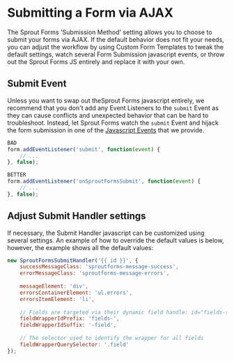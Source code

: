 # Submitting a Form via AJAX

The Sprout Forms 'Submission Method' setting allows you to choose to submit your forms via AJAX. If the default behavior does not fit your needs, you can adjust the workflow by using Custom Form Templates to tweak the default settings, watch several Form Submission javascript events, or throw out the Sprout Forms JS entirely and replace it with your own.

## Submit Event

Unless you want to swap out theSprout Forms javascript entirely, we recommend that you don't add any Event Listeners to the `submit` Event as they can cause conflicts and unexpected behavior that can be hard to troubleshoot. Instead, let Sprout Forms watch the `submit` Event and hijack the form submission in one of the [Javascript Events](./javascript-events.md) that we provide.

``` javascript
BAD
form.addEventListener('submit', function(event) {
    // ...
}, false);

BETTER
form.addEventListener('onSproutFormsSubmit', function(event) {
    // ...
}, false);
```

## Adjust Submit Handler settings

If necessary, the Submit Handler javascript can be customized using several settings. An example of how to override the default values is below, however, the example shows all the default values:

``` javascript
new SproutFormsSubmitHandler('{{ id }}', {
    successMessageClass: 'sproutforms-message-success',
    errorMessageClass: 'sproutforms-message-errors',
    
    messageElement: 'div',
    errorsContainerElement: 'ul.errors',
    errorsItemElement: 'li',
    
    // Fields are targeted via their dynamic field handle: id="fields-{fieldHandle}-field"
    fieldWrapperIdPrefix: 'fields-',
    fieldWrapperIdSuffix: '-field',
    
    // The selector used to identify the wrapper for all fields
    fieldWrapperQuerySelector: '.field' 
});
```